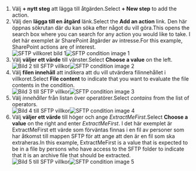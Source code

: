 1. <span data-ttu-id="f510e-101">Välj **+ nytt steg** att lägga till åtgärden.</span><span class="sxs-lookup"><span data-stu-id="f510e-101">Select **+ New step** to add the action.</span></span>  
2. <span data-ttu-id="f510e-102">Välj den **lägga till en åtgärd** länk.</span><span class="sxs-lookup"><span data-stu-id="f510e-102">Select the **Add an action** link.</span></span> <span data-ttu-id="f510e-103">Den här öppnas sökrutan där du kan söka efter något du vill göra.</span><span class="sxs-lookup"><span data-stu-id="f510e-103">This opens the search box where you can search for any action you would like to take.</span></span> <span data-ttu-id="f510e-104">I det här exemplet är SharePoint åtgärder av intresse.</span><span class="sxs-lookup"><span data-stu-id="f510e-104">For this example, SharePoint actions are of interest.</span></span>    
   <span data-ttu-id="f510e-105">![SFTP villkoret bild 1](./media/connectors-create-api-sftp/condition-1.png)</span><span class="sxs-lookup"><span data-stu-id="f510e-105">![SFTP condition image 1](./media/connectors-create-api-sftp/condition-1.png)</span></span>    
3. <span data-ttu-id="f510e-106">Välj **väljer ett värde** till vänster.</span><span class="sxs-lookup"><span data-stu-id="f510e-106">Select **Choose a value** on the left.</span></span> 
   <span data-ttu-id="f510e-107">![Bild 2 till SFTP villkor](./media/connectors-create-api-sftp/condition-2.png)</span><span class="sxs-lookup"><span data-stu-id="f510e-107">![SFTP condition image 2](./media/connectors-create-api-sftp/condition-2.png)</span></span>    
4. <span data-ttu-id="f510e-108">Välj **filen innehåll** att indikera att du vill utvärdera filinnehållet i villkoret.</span><span class="sxs-lookup"><span data-stu-id="f510e-108">Select **File content** to indicate that you want to evaluate the file contents in the condition.</span></span>      
   <span data-ttu-id="f510e-109">![Bild 3 till SFTP villkor](./media/connectors-create-api-sftp/condition-3.png)</span><span class="sxs-lookup"><span data-stu-id="f510e-109">![SFTP condition image 3](./media/connectors-create-api-sftp/condition-3.png)</span></span>   
5. <span data-ttu-id="f510e-110">Välj *innehåller* från listan över operatörer.</span><span class="sxs-lookup"><span data-stu-id="f510e-110">Select *contains* from the list of operators.</span></span>       
   <span data-ttu-id="f510e-111">![Bild 4 till SFTP villkor](./media/connectors-create-api-sftp/condition-4.png)</span><span class="sxs-lookup"><span data-stu-id="f510e-111">![SFTP condition image 4](./media/connectors-create-api-sftp/condition-4.png)</span></span>   
6. <span data-ttu-id="f510e-112">Välj **väljer ett värde** till höger och ange *ExtractMeFirst*.</span><span class="sxs-lookup"><span data-stu-id="f510e-112">Select **Choose a value** on the right and enter *ExtractMeFirst*.</span></span> <span data-ttu-id="f510e-113">I det här exemplet är ExtractMeFirst ett värde som förväntas finnas i en fil av personer som har åtkomst till mappen SFTP för att ange att den är en fil som ska extraheras.</span><span class="sxs-lookup"><span data-stu-id="f510e-113">In this example, ExtractMeFirst is a value that is expected to be in a file by persons who have access to the SFTP folder to indicate that it is an archive file that should be extracted.</span></span>  
   <span data-ttu-id="f510e-114">![Bild 5 till SFTP villkor](./media/connectors-create-api-sftp/condition-5.png)</span><span class="sxs-lookup"><span data-stu-id="f510e-114">![SFTP condition image 5](./media/connectors-create-api-sftp/condition-5.png)</span></span>   


